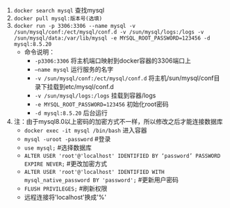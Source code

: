 1. `docker search mysql` 查找mysql
2. `docker pull mysql:版本号(选填)`
3. `docker run -p 3306:3306 --name mysql -v /sun/mysql/conf:/ect/mysql/conf.d -v /sun/mysql/logs:/logs -v /sun/mysql/data:/var/lib/mysql -e MYSQL_ROOT_PASSWORD=123456 -d mysql:8.5.20`
    * 命令说明：
        * `-p3306:3306` 将主机端口映射到docker容器的3306端口上
        * `–name mysql` 运行服务的名字
        * `-v /sun/mysql/conf:/ect/mysql/conf.d` 将主机/sun/mysql/conf目录下挂载到etc/mysql/conf.d
        * `-v /sun/mysql/logs:/logs` 挂载到容器/logs
        * `-e MYSQL_ROOT_PASSWORD=123456` 初始化root密码
        * `-d mysql:8.5.20` 后台运行
4. 注：由于mysql8.0以上密码的加密方式不一样，所以修改之后才能连接数据库
    * `docker exec -it mysql /bin/bash` 进入容器
    * `mysql -uroot -password` #登录
    * `use mysql;` #选择数据库
    * `ALTER USER 'root'@'localhost' IDENTIFIED BY ‘password’ PASSWORD EXPIRE NEVER;` #更改加密方式
    * `ALTER USER 'root'@'localhost' IDENTIFIED WITH mysql_native_password BY 'password';` #更新用户密码
    * `FLUSH PRIVILEGES;` #刷新权限
    * 远程连接将'localhost'换成'%'